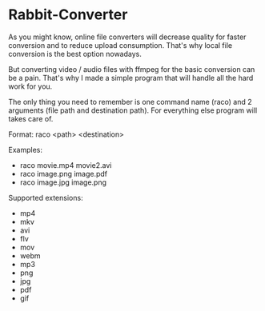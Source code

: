 # Rabbit-Converter

As you might know, online file converters will decrease quality for faster conversion and to reduce upload consumption.
That's why local file conversion is the best option nowadays.

But converting video / audio files with ffmpeg for the basic conversion can be a pain.
That's why I made a simple program that will handle all the hard work for you.

The only thing you need to remember is one command name (raco) and 2 arguments (file path and destination path). For everything else program will takes care of.

Format: raco \<path> \<destination>

Examples:
<ul>
  <li>raco movie.mp4 movie2.avi</li>
	<li>raco image.png image.pdf</li>
	<li>raco image.jpg image.png</li>
</ul>

Supported extensions:
<ul>
  <li>mp4</li>
  <li>mkv</li>
  <li>avi</li>
  <li>flv</li>
  <li>mov</li>
  <li>webm</li>
  <li>mp3</li>
  <li>png</li>
  <li>jpg</li>
  <li>pdf</li>
  <li>gif</li>
</ul>
